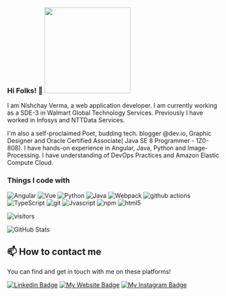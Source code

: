### Hi Folks! 👋 <img src="https://github.com/prafulla-codes/sorting-hat/blob/master/pics/ravenclaw_badge.gif" width="200px">

I am Nishchay Verma, a web application developer. I am currently working as a SDE-3 in Walmart Global Technology Services. Previously I have worked in Infosys and NTTData Services.

I'm also a self-proclaimed Poet, budding tech. blogger @dev.io, Graphic Designer and Oracle Certified Associate( Java SE 8 Programmer - 1Z0-808). I have hands-on experience in Angular, Java, Python and Image-Processing. I have understanding of DevOps Practices and Amazon Elastic Compute Cloud.

<h3>Things I code with</h3>
<p>
  <img alt="Angular" src="https://img.shields.io/badge/-Angular-45b8d8?style=flat-square&logo=angular&logoColor=white" />
  <img alt="Vue" src="https://img.shields.io/badge/-Vue.js-yellow" />
  <img alt="Python" src="https://img.shields.io/badge/-Python-13aa52?style=flat-square&logo=python&logoColor=white" />
  <img alt="Java" src="https://img.shields.io/badge/-Java-43853d?style=flat-square&logo=java&logoColor=white" />
  <img alt="Webpack" src="https://img.shields.io/badge/-Webpack-8DD6F9?style=flat-square&logo=webpack&logoColor=white" /> 
  <img alt="github actions" src="https://img.shields.io/badge/-Github_Actions-2088FF?style=flat-square&logo=github-actions&logoColor=white" />
  <img alt="TypeScript" src="https://img.shields.io/badge/-TypeScript-007ACC?style=flat-square&logo=typescript&logoColor=white" />
  <img alt="git" src="https://img.shields.io/badge/-Git-F05032?style=flat-square&logo=git&logoColor=white" />
  <img alt="Jvascript" src="https://img.shields.io/badge/-Javascript-ea2845?style=flat-square&logo=javascript&logoColor=white" />
  <img alt="npm" src="https://img.shields.io/badge/-NPM-CB3837?style=flat-square&logo=npm&logoColor=white" />
  <img alt="html5" src="https://img.shields.io/badge/-HTML5-E34F26?style=flat-square&logo=html5&logoColor=white" />
  </p>

![visitors](https://visitor-badge.laobi.icu/badge?page_id=nishchay7pixels.visitor-badge)

![GitHub Stats](https://github-readme-stats.vercel.app/api?username=nishchay7pixels&show_icons=true)


## 📫 How to contact me

You can find and get in touch with me on these platforms!

[![Linkedin Badge](https://img.shields.io/badge/Nishchay%20Verma-Linkedin-blue?style=for-the-badge&logo=linkedin)](https://www.linkedin.com/in/nishchay-verma-896224126/)
[![My Website Badge](https://img.shields.io/badge/nishchay7pixels-Website-blue?style=for-the-badge&logo=minutemailer)](https://nishchay7pixels.github.io)
[![My Instagram Badge](https://img.shields.io/badge/nishchay7pixels-Instagram-blue?style=for-the-badge&logo=instagram)](https://www.instagram.com/nishchyaverma)
